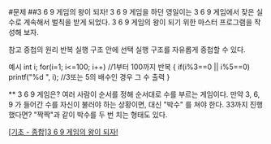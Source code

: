 #문제
##3 6 9 게임의 왕이 되자!
3 6 9 게임을 하던 영일이는 3 6 9 게임에서 잦은 실수로 계속해서 벌칙을 받게 되었다.
3 6 9 게임의 왕이 되기 위한 마스터 프로그램을 작성해 보자.

참고
중첩의 원리
반복 실행 구조 안에 선택 실행 구조를 자유롭게 중첩할 수 있다.

예시
int i;
for(i=1; i<=100; i++) //1부터 100까지 반복
{
if(i%3==0 || i%5==0) printf("%d ", i); //3또는 5의 배수인 경우 그 수 출력
}

** 3 6 9 게임은?
여러 사람이 순서를 정해 순서대로 수를 부르는 게임이다.
만약 3, 6, 9 가 들어간 수를 자신이 불러야 하는 상황이면, 대신 "박수" 를 쳐야 한다.
33까지 진행했다면? "짝짝"과 같이 박수를 두 번 치는 형태도 있다.

[[기초 - 종합]3 6 9 게임의 왕이 되자!](https://codeup.kr/problem.php?id=1083, "문제보러가기")